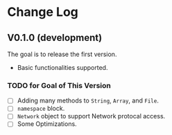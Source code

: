 # Change Log

## V0.1.0 (development)

The goal is to release the first version.

*   Basic functionalities supported.

### TODO for Goal of This Version

* [ ] Adding many methods to `String`, `Array`, and `File`.
* [ ] `namespace` block.
* [ ] `Network` object to support Network protocal access.
* [ ] Some Optimizations.
